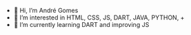- 👋 Hi, I’m André Gomes
- 👀 I’m interested in HTML, CSS, JS, DART, JAVA, PYTHON, +
- 🌱 I’m currently learning DART and improving JS

